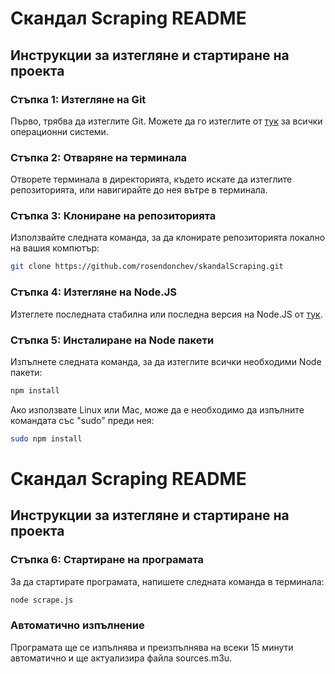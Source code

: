# Скандал Scraping README

## Инструкции за изтегляне и стартиране на проекта

### Стъпка 1: Изтегляне на Git
Първо, трябва да изтеглите Git. Можете да го изтеглите от [тук](https://git-scm.com/downloads) за всички операционни системи.

### Стъпка 2: Отваряне на терминала
Отворете терминала в директорията, където искате да изтеглите репозиторията, или навигирайте до нея вътре в терминала.

### Стъпка 3: Клониране на репозиторията
Използвайте следната команда, за да клонирате репозиторията локално на вашия компютър:
```bash
git clone https://github.com/rosendonchev/skandalScraping.git
```

### Стъпка 4: Изтегляне на Node.JS
Изтеглете последната стабилна или последна версия на Node.JS от [тук](https://nodejs.org/).

### Стъпка 5: Инсталиране на Node пакети
Изпълнете следната команда, за да изтеглите всички необходими Node пакети:
```bash
npm install
```
Ако използвате Linux или Mac, може да е необходимо да изпълните командата със "sudo" преди нея:
```bash
sudo npm install
```

# Скандал Scraping README

## Инструкции за изтегляне и стартиране на проекта

### Стъпка 6: Стартиране на програмата
За да стартирате програмата, напишете следната команда в терминала:
```bash
node scrape.js
```

### Автоматично изпълнение
Програмата ще се изпълнява и преизпълнява на всеки 15 минути автоматично и ще актуализира файла sources.m3u.